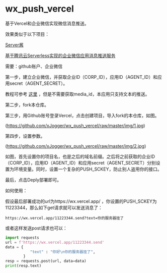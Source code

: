 # wx_push_vercel

基于Vercel和企业微信实现微信消息推送。

效果类似于以下项目：

[Server酱](https://sct.ftqq.com/)

[基于腾讯云Serverless实现的企业微信应用消息推送服务](https://github.com/zyh94946/wx-msg-push-tencent)

需要：github账户、企业微信

第一步，建立企业微信，并获取企业ID（CORP_ID），应用ID（AGENT_ID）和应用secret（AGENT_SECRET）。

教程可参考 [这里](https://github.com/zyh94946/wx-msg-push-tencent#%E5%88%9B%E5%BB%BA%E5%BA%94%E7%94%A8) ，但是不需要获取media_id，本应用只支持文本的推送。

第二步，fork本仓库。

第三步，用Github账号登录Vercel，点击创建项目，导入fork的本仓库，如图。

(https://github.com/xJogger/wx_push_vercel/raw/master/img/1.jpg)

第四步，设置参数。

(https://github.com/xJogger/wx_push_vercel/raw/master/img/2.jpg)

如图，首先设置你的项目名，也是之后的域名前缀。之后将之前获取的企业ID（CORP_ID），应用ID（AGENT_ID）和应用secret（AGENT_SECRET）分别设置为环境变量。同时，设置一个复杂的PUSH_SCKEY，防止别人盗用你的接口。

最后，点击Deply部署即可。

如何使用：

假设最后部署成功的url为https://wx.vercel.app/ ，你设置的PUSH_SCKEY为11223344，那么如下get请求就可以发送消息了：

```
https://wx.vercel.app/11223344.send?text=你的服务器挂了
```

或者这样发送post请求也可以：

```python
import requests
url = f'https://wx.vercel.app/11223344.send'
data = {
           "text" : "你好\n你的服务器挂了",
        }
resp = requests.post(url, data=data)
print(resp.text)
```

